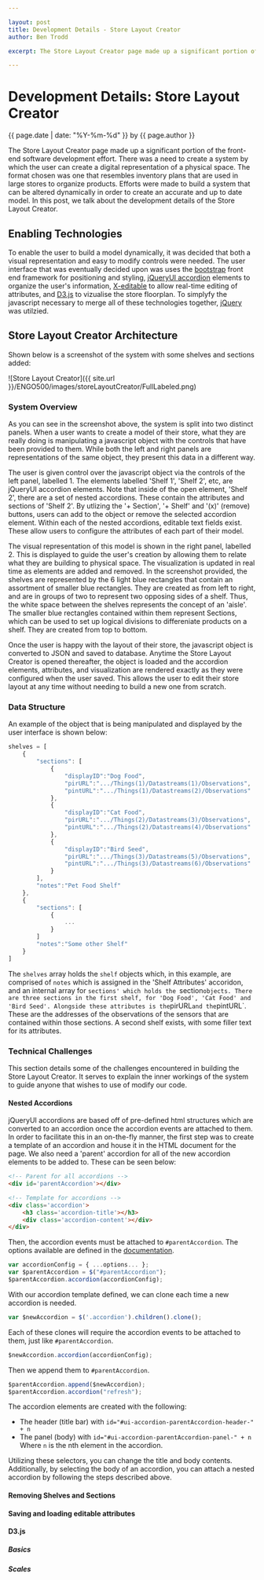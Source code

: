 ```yaml
---

layout: post
title: Development Details - Store Layout Creator
author: Ben Trodd

excerpt: The Store Layout Creator page made up a significant portion of the front-end software development effort. There was a need to create a system by which the user can create a digital representation of a physical space. The format chosen was one that resembles inventory plans that are used in large stores to organize products. Efforts were made to build a system that can be altered dynamically in order to create an accurate and up to date model. In this post, we talk about the development details of the Store Layout Creator.

---
```

# Development Details: Store Layout Creator
<p class='blog-post-meta'>{{ page.date | date: "%Y-%m-%d" }} by {{ page.author }}</p>

The Store Layout Creator page made up a significant portion of the front-end software development effort. There was a need to create a system by which the user can create a digital representation of a physical space. The format chosen was one that resembles inventory plans that are used in large stores to organize products. Efforts were made to build a system that can be altered dynamically in order to create an accurate and up to date model. In this post, we talk about the development details of the Store Layout Creator.

## Enabling Technologies

To enable the user to build a model dynamically, it was decided that both a visual representation and easy to modify controls were needed. The user interface that was eventually decided upon was uses the [bootstrap](http://getbootstrap.com) front end framework for positioning and styling, [jQueryUI accordion](http://jqueryui.com/accordion/) elements to organize the user's information, [X-editable](http://vitalets.github.io/x-editable/) to allow real-time editing of attributes, and [D3.js](http://d3js.org/) to vizualise the store floorplan. To simplyfy the javascript necessary to merge all of these technologies together, [jQuery](http://jquery.com/) was utilzied.

## Store Layout Creator Architecture

Shown below is a screenshot of the system with some shelves and sections added:

![Store Layout Creator]({{ site.url }}/ENGO500/images/storeLayoutCreator/FullLabeled.png)

### System Overview

As you can see in the screenshot above, the system is split into two distinct panels. When a user wants to create a model of their store, what they are really doing is manipulating a javascript object with the controls that have been provided to them. While both the left and right panels are representations of the same object, they present this data in a different way. 

The user is given control over the javascript object via the controls of the left panel, labelled 1. The elements labelled 'Shelf 1', 'Shelf 2', etc, are jQueryUI accordion elements. Note that inside of the open element, 'Shelf 2', there are a set of nested accordions. These contain the attributes and sections of 'Shelf 2'. By utlizing the '+ Section', '+ Shelf' and '(x)' (remove) buttons, users can add to the object or remove the selected accordion element. Within each of the nested accordions, editable text fields exist. These allow users to configure the attributes of each part of their model.

The visual representation of this model is shown in the right panel, labelled 2. This is displayed to guide the user's creation by allowing them to relate what they are building to physical space. The visualization is updated in real time as elements are added and removed. In the screenshot provided, the shelves are represented by the 6 light blue rectangles that contain an assortment of smaller blue rectangles. They are created as from left to right, and are in groups of two to represent two opposing sides of a shelf. Thus, the white space between the shelves represents the concept of an 'aisle'. The smaller blue rectangles contained within them represent Sections, which can be used to set up logical divisions to differeniate products on a shelf. They are created from top to bottom.

Once the user is happy with the layout of their store, the javascript object is converted to JSON and saved to database. Anytime the Store Layout Creator is opened thereafter, the object is loaded and the accordion elements, attributes, and visualization are rendered exactly as they were configured when the user saved. This allows the user to edit their store layout at any time without needing to build a new one from scratch.

### Data Structure

An example of the object that is being manipulated and displayed by the user interface is shown below:

~~~ javascript
shelves = [
	{
		"sections": [
			{
				"displayID":"Dog Food",
				"pirURL":".../Things(1)/Datastreams(1)/Observations",
				"pintURL":".../Things(1)/Datastreams(2)/Observations"
			},
			{
				"displayID":"Cat Food",
				"pirURL":".../Things(2)/Datastreams(3)/Observations",
				"pintURL":".../Things(2)/Datastreams(4)/Observations"
			},
			{
				"displayID":"Bird Seed",
				"pirURL":".../Things(3)/Datastreams(5)/Observations",
				"pintURL":".../Things(3)/Datastreams(6)/Observations"
			}
		],
		"notes":"Pet Food Shelf"
	},
	{
		"sections": [
			{
				...
			}
		]
		"notes":"Some other Shelf"
	}
]
~~~

The `shelves` array holds the `shelf` objects which, in this example, are comprised of `notes` which is assigned in the 'Shelf Attributes' accoridon, and an internal array for `sections' which holds the `section` objects. There are three sections in the first shelf, for 'Dog Food', 'Cat Food' and 'Bird Seed'. Alongside these attributes is the `pirURL` and the `pintURL`. These are the addresses of the observations of the sensors that are contained within those sections. A second shelf exists, with some filler text for its attributes.

### Technical Challenges

This section details some of the challenges encountered in building the Store Layout Creator. It serves to explain the inner workings of the system to guide anyone that wishes to use of modify our code.

#### Nested Accordions

jQueryUI accordions are based off of pre-defined html structures which are converted to an accordion once the accordion events are attached to them. In order to facilitate this in an on-the-fly manner, the first step was to create a template of an accordion and house it in the HTML document for the page. We also need a 'parent' accordion for all of the new accordion elements to be added to. These can be seen below:

~~~ html
<!-- Parent for all accordions -->
<div id='parentAccordion'></div>

<!-- Template for accordions -->
<div class='accordion'>
	<h3 class='accordion-title'></h3>
	<div class='accordion-content'></div>
</div>
~~~

Then, the accordion events must be attached to `#parentAccordion`. The options available are defined in the [documentation](http://api.jqueryui.com/accordion/).

~~~ javascript
var accordionConfig = { ...options... };
var $parentAccordion = $("#parentAccordion");
$parentAccordion.accordion(accordionConfig);
~~~

With our accordion template defined, we can clone each time a new accordion is needed.

~~~ javascript
var $newAccordion = $('.accordion').children().clone();
~~~

Each of these clones will require the accordion events to be attached to them, just like `#parentAccordion`.

~~~ javascript
$newAccordion.accordion(accordionConfig);
~~~

Then we append them to `#parentAccordion`.

~~~ javascript
$parentAccordion.append($newAccordion);
$parentAccordion.accordion("refresh");
~~~

The accordion elements are created with the following:
- The header (title bar) with `id="#ui-accordion-parentAccordion-header-" + n`
- The panel (body) with `id="#ui-accordion-parentAccordion-panel-" + n`
Where `n` is the nth element in the accordion.

Utilizing these selectors, you can change the title and body contents. Additionally, by selecting the body of an accordion, you can attach a nested accordion by following the steps described above.

#### Removing Shelves and Sections

#### Saving and loading editable attributes

#### D3.js

##### Basics

##### Scales